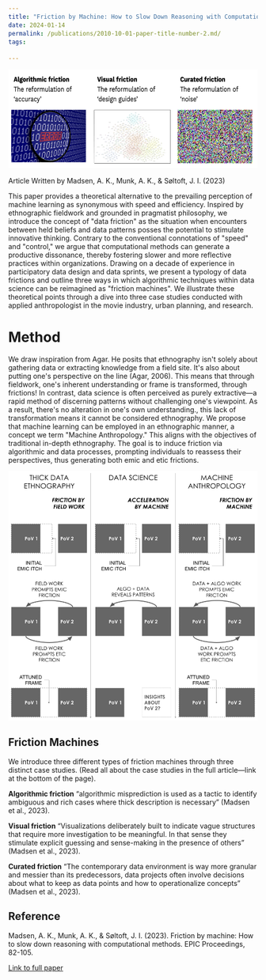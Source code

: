```yaml
---
title: "Friction by Machine: How to Slow Down Reasoning with Computational Method"
date: 2024-01-14
permalink: /publications/2010-10-01-paper-title-number-2.md/
tags:

---
```

<img src="/images/Frictionmachine.png" alt="MACHINEfriction" style="height: 200px; width: auto;">

Article Written by Madsen, A. K., Munk, A. K., & Søltoft, J. I. (2023) 


This paper provides a theoretical alternative to the prevailing perception of machine learning as synonymous with speed and efficiency. Inspired by ethnographic fieldwork and grounded in pragmatist philosophy, we introduce the concept of "data friction" as the situation when encounters between held beliefs and data patterns posses the potential to stimulate innovative thinking. Contrary to the conventional connotations of "speed" and "control," we argue that computational methods can generate a productive dissonance, thereby fostering slower and more reflective practices within organizations. Drawing on a decade of experience in participatory data design and data sprints, we present a typology of data frictions and outline three ways in which algorithmic techniques within data science can be reimagined as "friction machines". We illustrate these theoretical points through a dive into three case studies conducted with applied anthropologist in the movie industry, urban planning, and research. 

Method
======
We draw inspiration from Agar. He posits that ethnography isn't solely about gathering data or extracting knowledge from a field site. It's also about putting one's perspective on the line (Agar, 2006). This means that through fieldwork, one's inherent understanding or frame is transformed, through frictions! 
In contrast, data science is often perceived as purely extractive—a rapid method of discerning patterns without challenging one's viewpoint. As a result, there's no alteration in one's own understanding., this lack of transformation means it cannot be considered ethnography.
We propose that machine learning can be employed in an ethnographic manner, a concept we term "Machine Anthropology." This aligns with the objectives of traditional in-depth ethnography. The goal is to induce friction via algorithmic and data processes, prompting individuals to reassess their perspectives, thus generating both emic and etic frictions.

![Diagram Computationel antro](/images/EPIC-computationelANTRO.png)

Friction Machines
------
We introduce three different types of friction machines through three distinct case studies. (Read all about the case studies in the full article—link at the bottom of the page).

**Algorithmic friction**
“algorithmic misprediction is used as a tactic to identify ambiguous and rich cases where thick description is necessary” (Madsen et al., 2023). 

**Visual friction**
“Visualizations deliberately built to indicate vague structures that require more investigation to be meaningful. In that sense they stimulate explicit guessing and sense-making in the presence of others” (Madsen et al., 2023).

**Curated friction**
“The contemporary data environment is way more granular and messier than its predecessors, data projects often involve decisions about what to keep as data points and how to operationalize concepts” (Madsen et al., 2023).



**Reference**
------
Madsen, A. K., Munk, A. K., & Søltoft, J. I. (2023). Friction by machine: How to slow down reasoning with computational methods. EPIC Proceedings, 82-105.

[Link to full paper](https://www.epicpeople.org/friction-by-machine-and-computational-methods/)


